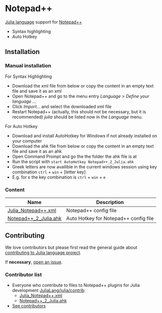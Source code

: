 # Notepad++

[Julia language](https://julialang.org/) support for [Notepad++](https://notepad-plus-plus.org/)

- Syntax highlighting
- Auto Hotkey

## Installation
### Manual installation
For Syntax Highlighting
- Download the xml file from below or copy the content in an empty text file and save it as an xml
- Open Notepad++ and go to the menu entry *Language > Define your language ...*
- Click *Import...* and select the downloaded xml file
- Restart Notepad++ (actually, this should not be necessary, but it is recommended)
*julia* should be listed now in the *Language* menu. 

For Auto Hotkey
- Download and install AutoHotkey for Windows if not already installed on your computer
- Download the ahk file from below or copy the content in an empty text file and save it as an ahk
- Open Command Prompt and go the the folder the ahk file is at
- Run the script with `start AutoHotkey Notepad++_2_Julia.ahk`
- Greek letters are now availible in the current windows session using key combination `ctrl` + `win` + [letter key] 
- E.g. for ε the key combination is `ctrl` + `win` + `e`


### Content
| Name                           |  Description                                                |
| ------------------------------ | ----------------------------------------------------------- |
|[ Julia_Notepad++.xml ](Julia_Notepad++.xml) | Notepad++ config file |
|[ Notepad++_2_Julia.ahk ](Notepad++_2_Julia.ahk) | Auto Hotkey for Notepad++ config file |

## Contributing
We love contributors but please first read the general guide about [contributing to Julia language project](https://github.com/JuliaLang/julia/blob/master/CONTRIBUTING.md).

If **necessary**, [open an issue](https://github.com/JuliaEditorSupport/julia-NotepadPlusPlus/issues).

### Contributor list
- Everyone who contribute to files to Notepad++ plugins for Julia development [JuliaLang/julia/contrib](https://github.com/JuliaLang/julia/tree/5b95805fc73abe672a85ef04249cf34378ec9f74/contrib):
  - [Julia_Notepad++.xml](https://github.com/JuliaLang/julia/blob/f8a44d52f80a120f7595995f8d6d8c31b84cf7dd/contrib/Julia_Notepad%2B%2B.xml)
  - [Notepad++_2_Julia.ahk](https://github.com/JuliaLang/julia/blob/4e4663e13e837eb6bc617125c830ac956e1d96ed/contrib/Notepad%2B%2B_2_Julia.ahk)
- [See contributors](https://github.com/JuliaEditorSupport/julia-NotepadPlusPlus/graphs/contributors)
